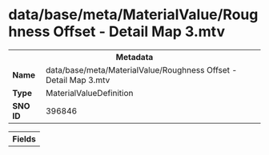 <h1>data/base/meta/MaterialValue/Roughness Offset - Detail Map 3.mtv</h1><table><tr><th colspan="100%">Metadata</th></tr><tr><td><b>Name</b></td><td>data/base/meta/MaterialValue/Roughness Offset - Detail Map 3.mtv</td></tr><tr><td><b>Type</b></td><td>MaterialValueDefinition</td></tr><tr><td><b>SNO ID</b></td><td>396846</td></tr></table>

<table><tr><th colspan="100%">Fields</th></tr></table>

